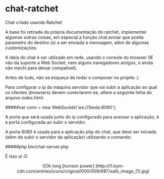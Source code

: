chat-ratchet
============

Chat criado usando Ratchet

A base foi retirada da própria documentação do ratchet, implementei algumas outras coisas, em especial a função chat.enviar que aceita parametro do destino (s) a ser enviada a mensagem, além de algumas customizações.

A ideia do chat é ser utilizado em rede, usando o console do browser (IE não da suporte a Web Socket, nem alguns navegadores antigos, e ainda não mechi para deixar compativel).

Antes de tudo, não se esqueça de rodar o composer no projeto :)

Para configurar o ip da máquina servidor que vai subir a aplicação ao qual os clientes (browsers) devem conectarem-se, altere a seguinte linha do arquivo index.html:

#####var conn = new WebSocket('ws://SeuIp:8080');

A porta que será usada junto do ip configurado para acessar a aplicação, é a porta configurada ao subir o servidor.

A porta 8080 é usada para a aplicação php do chat, que deve ser iniciada (além de subir o servidor da aplicação) utilizando o comando:

#####php bin/chat-server.php


É isso ai :D

<div style="text-align:center">
![Oh long jhonson power]
(http://i1.kym-cdn.com/entries/icons/original/000/009/687/safe_image_(1).jpg)
</div>

